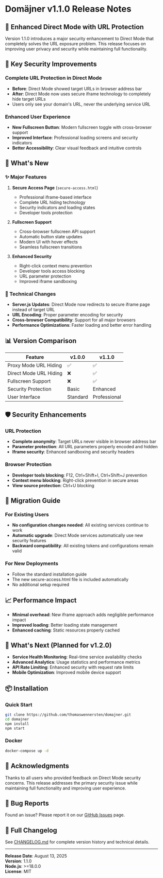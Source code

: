 # Domäjner v1.1.0 Release Notes

## 🎯 Enhanced Direct Mode with URL Protection

Version 1.1.0 introduces a major security enhancement to Direct Mode that completely solves the URL exposure problem. This release focuses on improving user privacy and security while maintaining full functionality.

## 🔐 Key Security Improvements

### Complete URL Protection in Direct Mode
- **Before**: Direct Mode showed target URLs in browser address bar
- **After**: Direct Mode now uses secure iframe technology to completely hide target URLs
- Users only see your domain's URL, never the underlying service URL

### Enhanced User Experience
- **New Fullscreen Button**: Modern fullscreen toggle with cross-browser support
- **Improved Interface**: Professional loading screens and security indicators
- **Better Accessibility**: Clear visual feedback and intuitive controls

## 🚀 What's New

### ✨ Major Features

1. **Secure Access Page** (`secure-access.html`)
   - Professional iframe-based interface
   - Complete URL hiding technology
   - Security indicators and loading states
   - Developer tools protection

2. **Fullscreen Support**
   - Cross-browser fullscreen API support
   - Automatic button state updates
   - Modern UI with hover effects
   - Seamless fullscreen transitions

3. **Enhanced Security**
   - Right-click context menu prevention
   - Developer tools access blocking
   - URL parameter protection
   - Improved iframe sandboxing

### 🔧 Technical Changes

- **Server.js Updates**: Direct Mode now redirects to secure iframe page instead of target URL
- **URL Encoding**: Proper parameter encoding for security
- **Cross-browser Compatibility**: Support for all major browsers
- **Performance Optimizations**: Faster loading and better error handling

## 📊 Version Comparison

| Feature | v1.0.0 | v1.1.0 |
|---------|--------|--------|
| Proxy Mode URL Hiding | ✅ | ✅ |
| Direct Mode URL Hiding | ❌ | ✅ |
| Fullscreen Support | ❌ | ✅ |
| Security Protection | Basic | Enhanced |
| User Interface | Standard | Professional |

## 🛡️ Security Enhancements

### URL Protection
- **Complete anonymity**: Target URLs never visible in browser address bar
- **Parameter protection**: All URL parameters properly encoded and hidden
- **Iframe security**: Enhanced sandboxing and security headers

### Browser Protection
- **Developer tools blocking**: F12, Ctrl+Shift+I, Ctrl+Shift+J prevention
- **Context menu blocking**: Right-click prevention in secure areas
- **View source protection**: Ctrl+U blocking

## 🔄 Migration Guide

### For Existing Users
- **No configuration changes needed**: All existing services continue to work
- **Automatic upgrade**: Direct Mode services automatically use new security features
- **Backward compatibility**: All existing tokens and configurations remain valid

### For New Deployments
- Follow the standard installation guide
- The new secure-access.html file is included automatically
- No additional setup required

## 📈 Performance Impact

- **Minimal overhead**: New iframe approach adds negligible performance impact
- **Improved loading**: Better loading state management
- **Enhanced caching**: Static resources properly cached

## 🔮 What's Next (Planned for v1.2.0)

- **Service Health Monitoring**: Real-time service availability checks
- **Advanced Analytics**: Usage statistics and performance metrics
- **API Rate Limiting**: Enhanced security with request rate limits
- **Mobile Optimization**: Improved mobile device support

## 📦 Installation

### Quick Start
```bash
git clone https://github.com/thomaswennersten/domajner.git
cd domajner
npm install
npm start
```

### Docker
```bash
docker-compose up -d
```

## 🙏 Acknowledgments

Thanks to all users who provided feedback on Direct Mode security concerns. This release addresses the primary security issue while maintaining full functionality and improving user experience.

## 🐛 Bug Reports

Found an issue? Please report it on our [GitHub Issues](https://github.com/thomaswennersten/domajner/issues) page.

## 📄 Full Changelog

See [CHANGELOG.md](./CHANGELOG.md) for complete version history and technical details.

---

**Release Date**: August 13, 2025  
**Version**: 1.1.0  
**Node.js**: >=18.0.0  
**License**: MIT